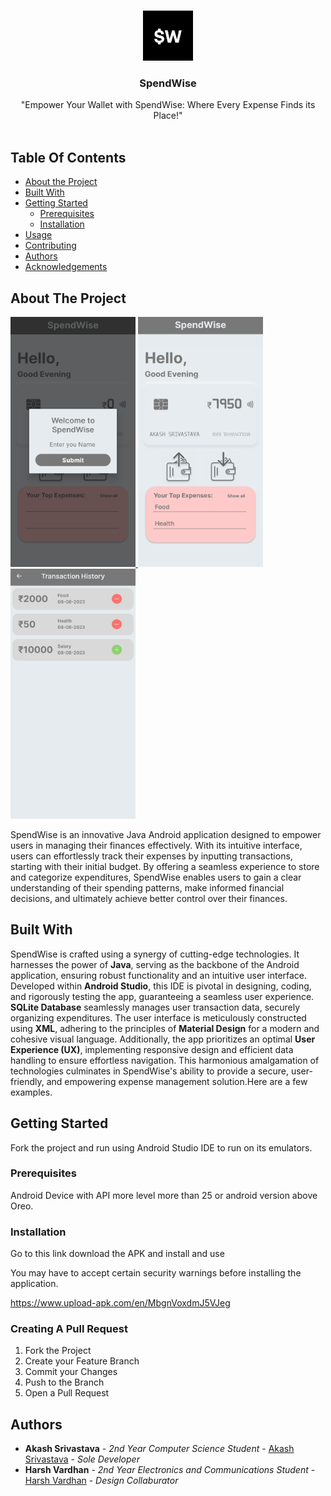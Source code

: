 <br/>
<p align="center">
  <a href="https://github.com/aCash9/SpendWise">
    <img src="app/src/main/res/drawable/logo.png" alt="Logo" width="80" height="80">
  </a>

  <h3 align="center">SpendWise</h3>

  <p align="center">
    "Empower Your Wallet with SpendWise: Where Every Expense Finds its Place!"
    <br/>
    <br/>
  </p>
</p>



## Table Of Contents

* [About the Project](#about-the-project)
* [Built With](#built-with)
* [Getting Started](#getting-started)
  * [Prerequisites](#prerequisites)
  * [Installation](#installation)
* [Usage](#usage)
* [Contributing](#contributing)
* [Authors](#authors)
* [Acknowledgements](#acknowledgements)

## About The Project

<a href="https://github.com/aCash9/SpendWise">
    <img src="app/src/main/res/drawable/ss2.png" width="200" height="400">
    <img src="app/src/main/res/drawable/sssss.png" width="200" height="400">
    <img src="app/src/main/res/drawable/Screenshot_20230808_205505.png" width="200" height="400">
  </a>

SpendWise is an innovative Java Android application designed to empower users in managing their finances effectively. With its intuitive interface, users can effortlessly track their expenses by inputting transactions, starting with their initial budget. By offering a seamless experience to store and categorize expenditures, SpendWise enables users to gain a clear understanding of their spending patterns, make informed financial decisions, and ultimately achieve better control over their finances.

## Built With

SpendWise is crafted using a synergy of cutting-edge technologies. It harnesses the power of **Java**, serving as the backbone of the Android application, ensuring robust functionality and an intuitive user interface. Developed within **Android Studio**, this IDE is pivotal in designing, coding, and rigorously testing the app, guaranteeing a seamless user experience. **SQLite Database** seamlessly manages user transaction data, securely organizing expenditures. The user interface is meticulously constructed using **XML**, adhering to the principles of **Material Design** for a modern and cohesive visual language. Additionally, the app prioritizes an optimal **User Experience (UX)**, implementing responsive design and efficient data handling to ensure effortless navigation. This harmonious amalgamation of technologies culminates in SpendWise's ability to provide a secure, user-friendly, and empowering expense management solution.Here are a few examples.

## Getting Started

Fork the project and run using Android Studio IDE to run on its emulators.

### Prerequisites

Android Device with API more level more than 25 or android version above Oreo. 

### Installation

Go to this link download the APK and install and use 
 
You may have to accept certain security warnings before installing the application.

https://www.upload-apk.com/en/MbgnVoxdmJ5VJeg

### Creating A Pull Request

1. Fork the Project
2. Create your Feature Branch
3. Commit your Changes 
4. Push to the Branch
5. Open a Pull Request

## Authors

* **Akash Srivastava** - *2nd Year Computer Science Student* - [Akash Srivastava](https://github.com/aCash9) - *Sole Developer*
* **Harsh Vardhan** - *2nd Year Electronics and Communications Student* - [Harsh Vardhan](https://github.com/HvGaur) - *Design Collaburator*
